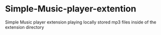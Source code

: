 # Simple-Music-player-extention
Simple Music player extension playing locally stored mp3 files inside of the extension directory
